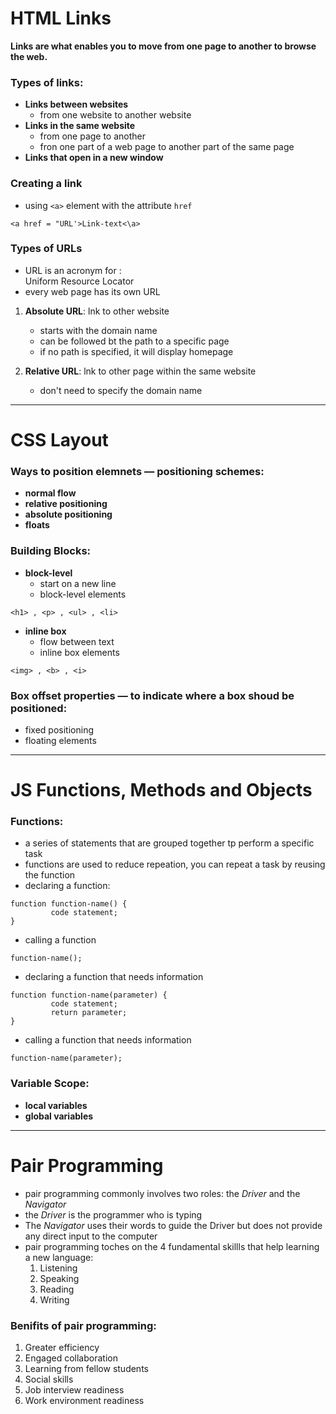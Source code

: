 # HTML Links

**Links are what enables you to move from one page to another to browse the web.**

### Types of links:
- **Links between websites**
    - from one website to another website
- **Links in the same website**
   - from one page to another 
   - fron one part of a web page to another part of the same page
- **Links that open in a new window**

### Creating a link
- using `<a>` element with the attribute `href`

```
<a href = "URL'>Link-text<\a>
```

### Types of URLs
- URL is an acronym for :  
Uniform Resource Locator
- every web page has its own URL

1. **Absolute URL**: lnk to other website
    - starts with the domain name  
    - can be followed bt the path to a specific page  
    - if no path is specified, it will display homepage

1. **Relative URL**: lnk to other page within the same website
    - don't need to specify the domain name  

----------------------------------------------------


# CSS Layout

### Ways to position elemnets — positioning schemes: 
- **normal flow**
- **relative positioning**
- **absolute positioning**
- **floats**

### Building Blocks: 
- **block-level**
    - start on a new line
    - block-level elements
    
```
<h1> , <p> , <ul> , <li> 
```

- **inline box**
    - flow between text
    - inline box elements
    
```
<img> , <b> , <i>
```

### Box offset properties — to indicate where a box shoud be positioned:
- fixed positioning
- floating elements

---------------------------------


# JS Functions, Methods and Objects

### Functions: 
- a series of statements that are grouped together tp perform a specific task
- functions are used to reduce repeation, you can repeat a task by reusing the function
- declaring a function:
```
function function-name() {
         code statement;
}
```
- calling a function

```
function-name();
```

- declaring a function that needs information

```
function function-name(parameter) {
         code statement;
         return parameter;
}
```

- calling a function that needs information

```
function-name(parameter);
```

### Variable Scope:
- **local variables**
- **global variables**

-----------------------------------


# Pair Programming

- pair programming commonly involves two roles: the *Driver* and the *Navigator*
- the *Driver* is the programmer who is typing
- The *Navigator* uses their words to guide the Driver but does not provide any direct input to the computer
- pair programming toches on the 4 fundamental skillls that help learning a new language: 
    1. Listening
    2. Speaking
    3. Reading
    4. Writing

### Benifits of pair programming:

1. Greater efficiency
2. Engaged collaboration
3. Learning from fellow students
4. Social skills
5. Job interview readiness
6. Work environment readiness

